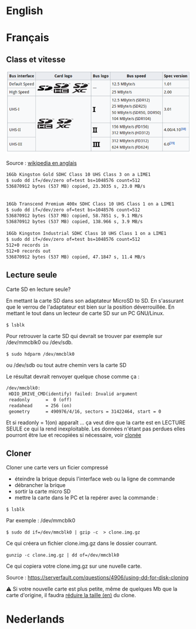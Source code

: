 <!-- TITLE: Microsd -->
<!-- SUBTITLE: MicroSD memory cards, carte mémoire -->

# English
# Français
## Class et vitesse

![Microsdspeedtable](/uploads/cube/microsdspeedtable.png "Microsdspeedtable")

Source : [wikipedia en anglais](https://en.wikipedia.org/wiki/Secure_Digital)

```
16Gb Kingston Gold SDHC Class 10 UHS Class 3 on a LIME1
$ sudo dd if=/dev/zero of=test bs=1048576 count=512
536870912 bytes (537 MB) copied, 23.3035 s, 23.0 MB/s


16Gb Transcend Premium 400x SDHC Class 10 UHS Class 1 on a LIME1
$ sudo dd if=/dev/zero of=test bs=1048576 count=512
536870912 bytes (537 MB) copied, 58.7851 s, 9.1 MB/s
536870912 bytes (537 MB) copied, 138.966 s, 3.9 MB/s

16Gb Kingston Industrial SDHC Class 10 UHS Class 1 on a LIME1
$ sudo dd if=/dev/zero of=test bs=1048576 count=512
512+0 records in
512+0 records out
536870912 bytes (537 MB) copied, 47.1847 s, 11.4 MB/s
```

## Lecture seule

Carte SD en lecture seule?

En mettant la carte SD dans son adaptateur MicroSD to SD.
En s'assurant que le verrou de l'adaptateur est bien sur la position déverrouillée.
En mettant le tout dans un lecteur de carte SD sur un PC GNU/Linux.

`$ lsblk`

Pour retrouver la carte SD qui devrait se trouver par exemple sur /dev/mmcblk0 ou /dev/sdb.

`$ sudo hdparm /dev/mmcblk0 `

ou /dev/sdb ou tout autre chemin vers la carte SD

Le résultat devrait renvoyer quelque chose comme ça :


```text
/dev/mmcblk0:
 HDIO_DRIVE_CMD(identify) failed: Invalid argument
 readonly      =  0 (off)
 readahead     = 256 (on)
 geometry      = 490976/4/16, sectors = 31422464, start = 0
```


Et si readonly = 1(on) apparaît ... ça veut dire que la carte est en LECTURE SEULE ce qui la rend inexploitable.  Les données n'étant pas perdues elles pourront être lue et recopiées si nécessaire, voir [clonée](#cloner)

## Cloner

Cloner une carte vers un ficier compressé

- éteindre la brique depuis l'interface web ou la ligne de commande
- débrancher la brique
- sortir la carte micro SD
- mettre la carte dans le PC et la repérer avec la commande :

`$ lsblk`

Par exemple : /dev/mmcblk0

`$ sudo dd if=/dev/mmcblk0 | gzip -c  > clone.img.gz`

Ce qui créera un fichier clone.img.gz dans le dossier courrant.

`gunzip -c clone.img.gz | dd of=/dev/mmcblk0`

Ce qui copiera votre clone.img.gz sur une nuvelle carte.

Source : https://serverfault.com/questions/4906/using-dd-for-disk-cloning

:warning: Si votre nouvelle carte est plus petite, même de quelques Mb que la carte d'origine, il faudra [réduire la taille (en)](http://www.aoakley.com/articles/2015-10-09-resizing-sd-images.php) du clone.


# Nederlands